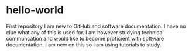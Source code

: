 # hello-world
First repository
I am new to GitHub and software documentation. I have no clue what any of this is used for. I am however studying technical communcation and would like to become proficient with software documentation. I am new on this so I am using tutorials to study.
